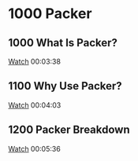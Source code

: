 # 1000 Packer

## 1000 What Is Packer? 
[Watch](https://linuxacademy.com/cp/courses/lesson/course/6824/lesson/1/module/612)
00:03:38

## 1100 Why Use Packer? 
[Watch](https://linuxacademy.com/cp/courses/lesson/course/6824/lesson/2/module/612)
00:04:03

## 1200 Packer Breakdown 
[Watch](https://linuxacademy.com/cp/courses/lesson/course/6824/lesson/3/module/612)
00:05:36
